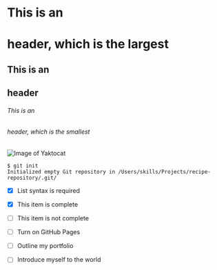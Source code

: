 # This is an <h1> header, which is the largest
## This is an <h2> header
###### This is an <h6> header, which is the smallest

![Image of Yaktocat](https://octodex.github.com/images/yaktocat.png)

```
$ git init
Initialized empty Git repository in /Users/skills/Projects/recipe-repository/.git/
```

- [x] List syntax is required
- [x] This item is complete
- [ ] This item is not complete

- [ ] Turn on GitHub Pages
- [ ] Outline my portfolio
- [ ] Introduce myself to the world
